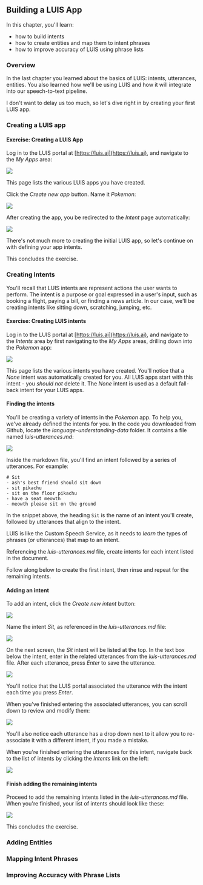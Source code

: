 ## Building a LUIS App

In this chapter, you'll learn:
- how to build intents
- how to create entities and map them to intent phrases
- how to improve accuracy of LUIS using phrase lists

### Overview

In the last chapter you learned about the basics of LUIS: intents, utterances, entities. You also learned how we'll be using LUIS and how it will integrate into our speech-to-text pipeline.

I don't want to delay us too much, so let's dive right in by creating your first LUIS app.

### Creating a LUIS app

<h4 class="exercise-start">
    <b>Exercise</b>: Creating a LUIS App
</h4>

Log in to the LUIS portal at [https://luis.ai](https://luis.ai), and navigate to the *My Apps* area:

<img src="images/chapter7/luis1.png" class="img-override" />

This page lists the various LUIS apps you have created.

Click the *Create new app* button. Name it *Pokemon*:

<img src="images/chapter7/luis2.png" class="img-override" />

After creating the app, you be redirected to the *Intent* page automatically:

<img src="images/chapter7/luis3.png" class="img-override" />

There's not much more to creating the initial LUIS app, so let's continue on with defining your app intents.

This concludes the exercise. 

<div class="exercise-end"></div>

### Creating Intents

You'll recall that LUIS intents are represent actions the user wants to perform. The intent is a purpose or goal expressed in a user's input, such as booking a flight, paying a bill, or finding a news article. In our case, we'll be creating intents like sitting down, scratching, jumping, etc.

<h4 class="exercise-start">
    <b>Exercise</b>: Creating LUIS intents
</h4>

Log in to the LUIS portal at [https://luis.ai](https://luis.ai), and navigate to the *Intents* area by first navigating to the *My Apps* areas, drilling down into the *Pokemon* app:

<img src="images/chapter7/luis3.png" class="img-override" />

This page lists the various intents you have created. You'll notice that a *None* intent was automatically created for you. All LUIS apps start with this intent - you *should not* delete it. The *None* intent is used as a default fall-back intent for your LUIS apps. 

#### Finding the intents

You'll be creating a variety of intents in the *Pokemon* app. To help you, we've already defined the intents for you. In the code you downloaded from Github, locate the *language-understanding-data* folder. It contains a file named *luis-utterances.md*:

<img src="images/chapter7/luis4.png" class="img-override" />

Inside the markdown file, you'll find an intent followed by a series of utterances. For example:

```
# Sit
- ash's best friend should sit down
- sit pikachu
- sit on the floor pikachu
- have a seat meowth
- meowth please sit on the ground
```

In the snippet above, the heading `Sit` is the name of an intent you'll create, followed by utterances that align to the intent.

LUIS is like the Custom Speech Service, as it needs to *learn* the types of phrases (or utterances) that map to an intent. 

Referencing the *luis-utterances.md* file, create intents for each intent listed in the document.

Follow along below to create the first intent, then rinse and repeat for the remaining intents.

#### Adding an intent

To add an intent, click the *Create new intent* button:

<img src="images/chapter7/luis5.png" class="img-override" />

Name the intent *Sit*, as referenced in the *luis-utterances.md* file:

<img src="images/chapter7/luis6.png" class="img-override" />

On the next screen, the *Sit* intent will be listed at the top. In the text box below the intent, enter in the related utterances from the *luis-utterances.md* file. After each utterance, press *Enter* to save the utterance.

<img src="images/chapter7/intent.gif" class="img-override" />

You'll notice that the LUIS portal associated the utterance with the intent each time you press *Enter*.

When you've finished entering the associated utterances, you can scroll down to review and modify them:

<img src="images/chapter7/luis7.png" class="img-override" />

You'll also notice each utterance has a drop down next to it allow you to re-associate it with a different intent, if you made a mistake.

When you're finished entering the utterances for this intent, navigate back to the list of intents by clicking the *Intents* link on the left:

<img src="images/chapter7/luis8.png" class="img-override" />

#### Finish adding the remaining intents

Proceed to add the remaining intents listed in the *luis-utterances.md* file. When you're finished, your list of intents should look like these:

<img src="images/chapter7/luis9.png" class="img-override" />

This concludes the exercise. 

<div class="exercise-end"></div>

### Adding Entities

### Mapping Intent Phrases

### Improving Accuracy with Phrase Lists